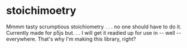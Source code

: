 # stoichimoetry
Mmmm tasty scrumptious stoichiometry . . . no one should have to do it.
Currently made for p5js but. . . I will get it readied up for use in -- well -- everywhere. That's why I'm making this library, right?
